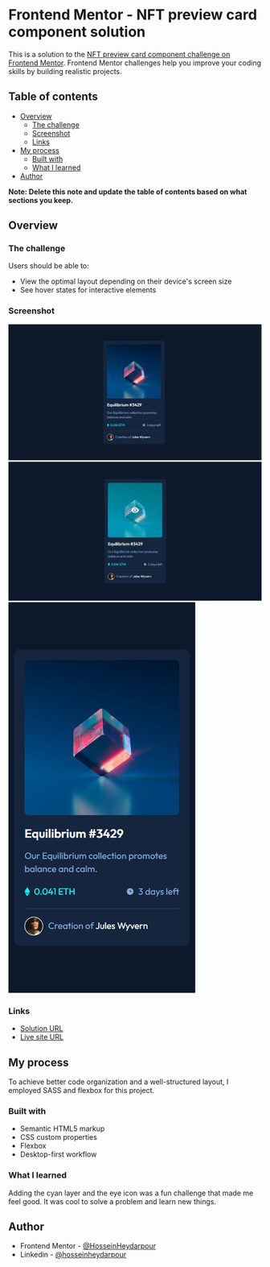 # Frontend Mentor - NFT preview card component solution

This is a solution to the [NFT preview card component challenge on Frontend Mentor](https://www.frontendmentor.io/challenges/nft-preview-card-component-SbdUL_w0U). Frontend Mentor challenges help you improve your coding skills by building realistic projects. 

## Table of contents

- [Overview](#overview)
  - [The challenge](#the-challenge)
  - [Screenshot](#screenshot)
  - [Links](#links)
- [My process](#my-process)
  - [Built with](#built-with)
  - [What I learned](#what-i-learned)
- [Author](#author)


**Note: Delete this note and update the table of contents based on what sections you keep.**

## Overview

### The challenge

Users should be able to:

- View the optimal layout depending on their device's screen size
- See hover states for interactive elements

### Screenshot

![Dekstop Design](./screenshots/Desktop.png)
![Dekstop Design Active](./screenshots/Desktop-active.png)
![Mobile Design](./screenshots/mobile.png)

### Links

- [Solution URL](https://github.com/HosseinHeydarpour/nftpreviewcard)
- [Live site URL](https://hosseinheydarpour.github.io/nftpreviewcard/)

## My process
To achieve better code organization and a well-structured layout, I employed SASS and flexbox for this project.


### Built with

- Semantic HTML5 markup
- CSS custom properties
- Flexbox
- Desktop-first workflow




### What I learned
Adding the cyan layer and the eye icon was a fun challenge that made me feel good. It was cool to solve a problem and learn new things.









## Author


- Frontend Mentor - [@HosseinHeydarpour](https://www.frontendmentor.io/profile/HosseinHeydarpour)
- Linkedin - [@hosseinheydarpour](https://www.linkedin.com/in/hosseinheydarpour/)


